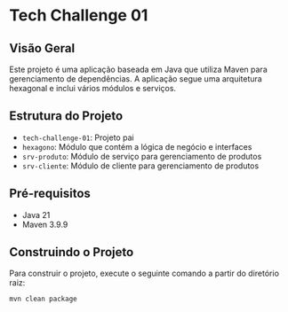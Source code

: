 # Tech Challenge 01

## Visão Geral

Este projeto é uma aplicação baseada em Java que utiliza Maven para gerenciamento de dependências. A aplicação segue uma
arquitetura hexagonal e inclui vários módulos e serviços.

## Estrutura do Projeto

- `tech-challenge-01`: Projeto pai
- `hexagono`: Módulo que contém a lógica de negócio e interfaces
- `srv-produto`: Módulo de serviço para gerenciamento de produtos
- `srv-cliente`: Módulo de cliente para gerenciamento de produtos

## Pré-requisitos

- Java 21
- Maven 3.9.9

## Construindo o Projeto

Para construir o projeto, execute o seguinte comando a partir do diretório raiz:

```sh
mvn clean package
